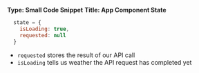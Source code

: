 **Type: Small Code Snippet**
**Title: App Component State**

```js
  state = {
    isLoading: true,
    requested: null
  }
```

* `requested` stores the result of our API call
* `isLoading` tells us weather the API request has completed yet
